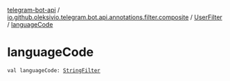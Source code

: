 [telegram-bot-api](../../index.md) / [io.github.oleksivio.telegram.bot.api.annotations.filter.composite](../index.md) / [UserFilter](index.md) / [languageCode](./language-code.md)

# languageCode

`val languageCode: `[`StringFilter`](../../io.github.oleksivio.telegram.bot.api.annotations.filter.primitive/-string-filter/index.md)
